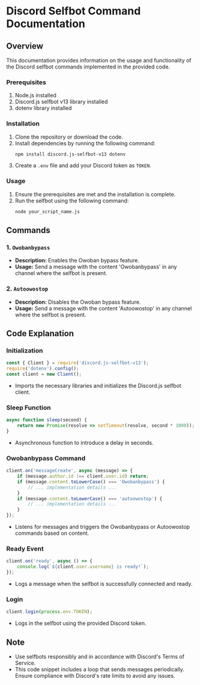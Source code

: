 # Discord Selfbot Command Documentation

## Overview
This documentation provides information on the usage and functionality of the Discord selfbot commands implemented in the provided code.

### Prerequisites
1. Node.js installed
2. Discord.js selfbot v13 library installed
3. dotenv library installed

### Installation
1. Clone the repository or download the code.
2. Install dependencies by running the following command:
    ```bash
    npm install discord.js-selfbot-v13 dotenv
    ```
3. Create a `.env` file and add your Discord token as `TOKEN`.

### Usage
1. Ensure the prerequisites are met and the installation is complete.
2. Run the selfbot using the following command:
    ```bash
    node your_script_name.js
    ```

## Commands

### 1. `Owobanbypass`
- **Description:** Enables the Owoban bypass feature.
- **Usage:** Send a message with the content 'Owobanbypass' in any channel where the selfbot is present.

### 2. `Autoowostop`
- **Description:** Disables the Owoban bypass feature.
- **Usage:** Send a message with the content 'Autoowostop' in any channel where the selfbot is present.

## Code Explanation

### Initialization
```javascript
const { Client } = require('discord.js-selfbot-v13');
require('dotenv').config();
const client = new Client();
```
- Imports the necessary libraries and initializes the Discord.js selfbot client.

### Sleep Function
```javascript
async function sleep(second) {
    return new Promise(resolve => setTimeout(resolve, second * 1000));
}
```
- Asynchronous function to introduce a delay in seconds.

### Owobanbypass Command
```javascript
client.on('messageCreate', async (message) => {
    if (message.author.id !== client.user.id) return;
    if (message.content.toLowerCase() === 'Owobanbypass') {
        // ... implementation details ...
    }
    if (message.content.toLowerCase() === 'autoowostop') {
        // ... implementation details ...
    }
});
```
- Listens for messages and triggers the Owobanbypass or Autoowostop commands based on content.

### Ready Event
```javascript
client.on('ready', async () => {
    console.log(`${client.user.username} is ready!`);
});
```
- Logs a message when the selfbot is successfully connected and ready.

### Login
```javascript
client.login(process.env.TOKEN);
```
- Logs in the selfbot using the provided Discord token.

## Note
- Use selfbots responsibly and in accordance with Discord's Terms of Service.
- This code snippet includes a loop that sends messages periodically. Ensure compliance with Discord's rate limits to avoid any issues.